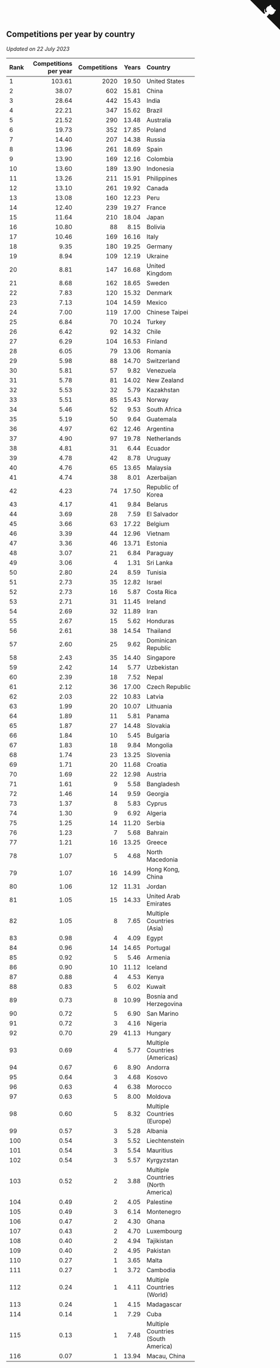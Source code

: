 ## Competitions per year by country

*Updated on 22 July 2023*

| Rank | Competitions per year | Competitions | Years | Country |
| :--- | ---: | ---: | ---: | :--- |
| 1 | 103.61 | 2020 | 19.50 | United States |
| 2 | 38.07 | 602 | 15.81 | China |
| 3 | 28.64 | 442 | 15.43 | India |
| 4 | 22.21 | 347 | 15.62 | Brazil |
| 5 | 21.52 | 290 | 13.48 | Australia |
| 6 | 19.73 | 352 | 17.85 | Poland |
| 7 | 14.40 | 207 | 14.38 | Russia |
| 8 | 13.96 | 261 | 18.69 | Spain |
| 9 | 13.90 | 169 | 12.16 | Colombia |
| 10 | 13.60 | 189 | 13.90 | Indonesia |
| 11 | 13.26 | 211 | 15.91 | Philippines |
| 12 | 13.10 | 261 | 19.92 | Canada |
| 13 | 13.08 | 160 | 12.23 | Peru |
| 14 | 12.40 | 239 | 19.27 | France |
| 15 | 11.64 | 210 | 18.04 | Japan |
| 16 | 10.80 | 88 | 8.15 | Bolivia |
| 17 | 10.46 | 169 | 16.16 | Italy |
| 18 | 9.35 | 180 | 19.25 | Germany |
| 19 | 8.94 | 109 | 12.19 | Ukraine |
| 20 | 8.81 | 147 | 16.68 | United Kingdom |
| 21 | 8.68 | 162 | 18.65 | Sweden |
| 22 | 7.83 | 120 | 15.32 | Denmark |
| 23 | 7.13 | 104 | 14.59 | Mexico |
| 24 | 7.00 | 119 | 17.00 | Chinese Taipei |
| 25 | 6.84 | 70 | 10.24 | Turkey |
| 26 | 6.42 | 92 | 14.32 | Chile |
| 27 | 6.29 | 104 | 16.53 | Finland |
| 28 | 6.05 | 79 | 13.06 | Romania |
| 29 | 5.98 | 88 | 14.70 | Switzerland |
| 30 | 5.81 | 57 | 9.82 | Venezuela |
| 31 | 5.78 | 81 | 14.02 | New Zealand |
| 32 | 5.53 | 32 | 5.79 | Kazakhstan |
| 33 | 5.51 | 85 | 15.43 | Norway |
| 34 | 5.46 | 52 | 9.53 | South Africa |
| 35 | 5.19 | 50 | 9.64 | Guatemala |
| 36 | 4.97 | 62 | 12.46 | Argentina |
| 37 | 4.90 | 97 | 19.78 | Netherlands |
| 38 | 4.81 | 31 | 6.44 | Ecuador |
| 39 | 4.78 | 42 | 8.78 | Uruguay |
| 40 | 4.76 | 65 | 13.65 | Malaysia |
| 41 | 4.74 | 38 | 8.01 | Azerbaijan |
| 42 | 4.23 | 74 | 17.50 | Republic of Korea |
| 43 | 4.17 | 41 | 9.84 | Belarus |
| 44 | 3.69 | 28 | 7.59 | El Salvador |
| 45 | 3.66 | 63 | 17.22 | Belgium |
| 46 | 3.39 | 44 | 12.96 | Vietnam |
| 47 | 3.36 | 46 | 13.71 | Estonia |
| 48 | 3.07 | 21 | 6.84 | Paraguay |
| 49 | 3.06 | 4 | 1.31 | Sri Lanka |
| 50 | 2.80 | 24 | 8.59 | Tunisia |
| 51 | 2.73 | 35 | 12.82 | Israel |
| 52 | 2.73 | 16 | 5.87 | Costa Rica |
| 53 | 2.71 | 31 | 11.45 | Ireland |
| 54 | 2.69 | 32 | 11.89 | Iran |
| 55 | 2.67 | 15 | 5.62 | Honduras |
| 56 | 2.61 | 38 | 14.54 | Thailand |
| 57 | 2.60 | 25 | 9.62 | Dominican Republic |
| 58 | 2.43 | 35 | 14.40 | Singapore |
| 59 | 2.42 | 14 | 5.77 | Uzbekistan |
| 60 | 2.39 | 18 | 7.52 | Nepal |
| 61 | 2.12 | 36 | 17.00 | Czech Republic |
| 62 | 2.03 | 22 | 10.83 | Latvia |
| 63 | 1.99 | 20 | 10.07 | Lithuania |
| 64 | 1.89 | 11 | 5.81 | Panama |
| 65 | 1.87 | 27 | 14.48 | Slovakia |
| 66 | 1.84 | 10 | 5.45 | Bulgaria |
| 67 | 1.83 | 18 | 9.84 | Mongolia |
| 68 | 1.74 | 23 | 13.25 | Slovenia |
| 69 | 1.71 | 20 | 11.68 | Croatia |
| 70 | 1.69 | 22 | 12.98 | Austria |
| 71 | 1.61 | 9 | 5.58 | Bangladesh |
| 72 | 1.46 | 14 | 9.59 | Georgia |
| 73 | 1.37 | 8 | 5.83 | Cyprus |
| 74 | 1.30 | 9 | 6.92 | Algeria |
| 75 | 1.25 | 14 | 11.20 | Serbia |
| 76 | 1.23 | 7 | 5.68 | Bahrain |
| 77 | 1.21 | 16 | 13.25 | Greece |
| 78 | 1.07 | 5 | 4.68 | North Macedonia |
| 79 | 1.07 | 16 | 14.99 | Hong Kong, China |
| 80 | 1.06 | 12 | 11.31 | Jordan |
| 81 | 1.05 | 15 | 14.33 | United Arab Emirates |
| 82 | 1.05 | 8 | 7.65 | Multiple Countries (Asia) |
| 83 | 0.98 | 4 | 4.09 | Egypt |
| 84 | 0.96 | 14 | 14.65 | Portugal |
| 85 | 0.92 | 5 | 5.46 | Armenia |
| 86 | 0.90 | 10 | 11.12 | Iceland |
| 87 | 0.88 | 4 | 4.53 | Kenya |
| 88 | 0.83 | 5 | 6.02 | Kuwait |
| 89 | 0.73 | 8 | 10.99 | Bosnia and Herzegovina |
| 90 | 0.72 | 5 | 6.90 | San Marino |
| 91 | 0.72 | 3 | 4.16 | Nigeria |
| 92 | 0.70 | 29 | 41.13 | Hungary |
| 93 | 0.69 | 4 | 5.77 | Multiple Countries (Americas) |
| 94 | 0.67 | 6 | 8.90 | Andorra |
| 95 | 0.64 | 3 | 4.68 | Kosovo |
| 96 | 0.63 | 4 | 6.38 | Morocco |
| 97 | 0.63 | 5 | 8.00 | Moldova |
| 98 | 0.60 | 5 | 8.32 | Multiple Countries (Europe) |
| 99 | 0.57 | 3 | 5.28 | Albania |
| 100 | 0.54 | 3 | 5.52 | Liechtenstein |
| 101 | 0.54 | 3 | 5.54 | Mauritius |
| 102 | 0.54 | 3 | 5.57 | Kyrgyzstan |
| 103 | 0.52 | 2 | 3.88 | Multiple Countries (North America) |
| 104 | 0.49 | 2 | 4.05 | Palestine |
| 105 | 0.49 | 3 | 6.14 | Montenegro |
| 106 | 0.47 | 2 | 4.30 | Ghana |
| 107 | 0.43 | 2 | 4.70 | Luxembourg |
| 108 | 0.40 | 2 | 4.94 | Tajikistan |
| 109 | 0.40 | 2 | 4.95 | Pakistan |
| 110 | 0.27 | 1 | 3.65 | Malta |
| 111 | 0.27 | 1 | 3.72 | Cambodia |
| 112 | 0.24 | 1 | 4.11 | Multiple Countries (World) |
| 113 | 0.24 | 1 | 4.15 | Madagascar |
| 114 | 0.14 | 1 | 7.29 | Cuba |
| 115 | 0.13 | 1 | 7.48 | Multiple Countries (South America) |
| 116 | 0.07 | 1 | 13.94 | Macau, China |


<a href="https://github.com/JustinTimeCuber/wca_statistics" class="github-corner" aria-label="View source on Github"><svg width="80" height="80" viewBox="0 0 250 250" style="fill:#151513; color:#fff; position: absolute; top: 0; border: 0; right: 0;" aria-hidden="true"><path d="M0,0 L115,115 L130,115 L142,142 L250,250 L250,0 Z"></path><path d="M128.3,109.0 C113.8,99.7 119.0,89.6 119.0,89.6 C122.0,82.7 120.5,78.6 120.5,78.6 C119.2,72.0 123.4,76.3 123.4,76.3 C127.3,80.9 125.5,87.3 125.5,87.3 C122.9,97.6 130.6,101.9 134.4,103.2" fill="currentColor" style="transform-origin: 130px 106px;" class="octo-arm"></path><path d="M115.0,115.0 C114.9,115.1 118.7,116.5 119.8,115.4 L133.7,101.6 C136.9,99.2 139.9,98.4 142.2,98.6 C133.8,88.0 127.5,74.4 143.8,58.0 C148.5,53.4 154.0,51.2 159.7,51.0 C160.3,49.4 163.2,43.6 171.4,40.1 C171.4,40.1 176.1,42.5 178.8,56.2 C183.1,58.6 187.2,61.8 190.9,65.4 C194.5,69.0 197.7,73.2 200.1,77.6 C213.8,80.2 216.3,84.9 216.3,84.9 C212.7,93.1 206.9,96.0 205.4,96.6 C205.1,102.4 203.0,107.8 198.3,112.5 C181.9,128.9 168.3,122.5 157.7,114.1 C157.9,116.9 156.7,120.9 152.7,124.9 L141.0,136.5 C139.8,137.7 141.6,141.9 141.8,141.8 Z" fill="currentColor" class="octo-body"></path></svg></a><style>.github-corner:hover .octo-arm{animation:octocat-wave 560ms ease-in-out}@keyframes octocat-wave{0%,100%{transform:rotate(0)}20%,60%{transform:rotate(-25deg)}40%,80%{transform:rotate(10deg)}}@media (max-width:500px){.github-corner:hover .octo-arm{animation:none}.github-corner .octo-arm{animation:octocat-wave 560ms ease-in-out}}</style>
